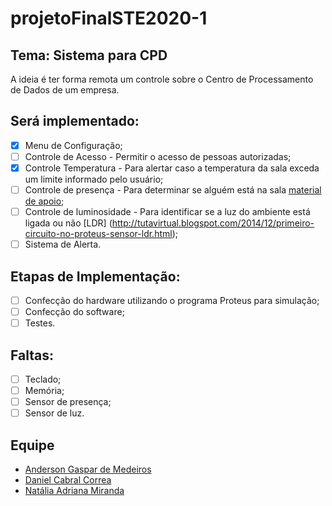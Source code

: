 # projetoFinalSTE2020-1

## Tema: Sistema para CPD
A ideia é ter forma remota um controle sobre o Centro de Processamento de Dados de um empresa.

## Será implementado:
- [x] Menu de Configuração;
- [ ] Controle de Acesso - Permitir o acesso de pessoas autorizadas;
- [x] Controle Temperatura - Para alertar caso a temperatura da sala exceda um limite informado pelo usuário;
- [ ] Controle de presença - Para determinar se alguém está na sala [material de apoio](https://www.robocore.net/upload/attachments/manual_conjunto_ir_digital_1_0_600.pdf);
- [ ] Controle de luminosidade - Para identificar se a luz do ambiente está ligada ou não [LDR] (http://tutavirtual.blogspot.com/2014/12/primeiro-circuito-no-proteus-sensor-ldr.html);
- [ ] Sistema de Alerta.

## Etapas de Implementação:
- [ ] Confecção do hardware utilizando o programa Proteus para simulação;
- [ ] Confecção do software;
- [ ] Testes.

## Faltas:
- [ ] Teclado;
- [ ] Memória;
- [ ] Sensor de presença;
- [ ] Sensor de luz.

## Equipe
  * [Anderson Gaspar de Medeiros](https://github.com/AndersonGaspar)
  * [Daniel Cabral Correa](https://github.com/Danehko)
  * [Natália Adriana Miranda](https://github.com/NataliaAMiranda)

